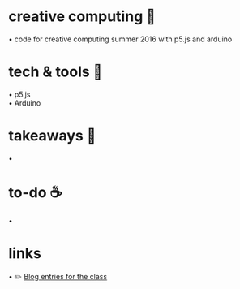 # creative computing 🎨
• code for creative computing summer 2016 with p5.js and arduino

# tech & tools 🔧
• p5.js<br>
• Arduino

# takeaways 🔑
• 

# to-do ☕️
• 

# links 
• ✏️ [Blog entries for the class](https://cc.nyuad.im/author/ashleytqy/ "Ashley's Blog Entries")
